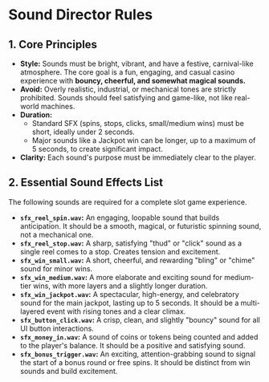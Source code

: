 # Sound Director Rules

## 1. Core Principles

*   **Style:** Sounds must be bright, vibrant, and have a festive, carnival-like atmosphere. The core goal is a fun, engaging, and casual casino experience with **bouncy, cheerful, and somewhat magical sounds.**
*   **Avoid:** Overly realistic, industrial, or mechanical tones are strictly prohibited. Sounds should feel satisfying and game-like, not like real-world machines.
*   **Duration:**
    *   Standard SFX (spins, stops, clicks, small/medium wins) must be short, ideally under 2 seconds.
    *   Major sounds like a Jackpot win can be longer, up to a maximum of 5 seconds, to create significant impact.
*   **Clarity:** Each sound's purpose must be immediately clear to the player.

## 2. Essential Sound Effects List

The following sounds are required for a complete slot game experience.

*   **`sfx_reel_spin.wav`:** An engaging, loopable sound that builds anticipation. It should be a smooth, magical, or futuristic spinning sound, not a mechanical one.
*   **`sfx_reel_stop.wav`:** A sharp, satisfying "thud" or "click" sound as a single reel comes to a stop. Creates tension and excitement.
*   **`sfx_win_small.wav`:** A short, cheerful, and rewarding "bling" or "chime" sound for minor wins.
*   **`sfx_win_medium.wav`:** A more elaborate and exciting sound for medium-tier wins, with more layers and a slightly longer duration.
*   **`sfx_win_jackpot.wav`:** A spectacular, high-energy, and celebratory sound for the main jackpot, lasting up to 5 seconds. It should be a multi-layered event with rising tones and a clear climax.
*   **`sfx_button_click.wav`:** A crisp, clean, and slightly "bouncy" sound for all UI button interactions.
*   **`sfx_money_in.wav`:** A sound of coins or tokens being counted and added to the player's balance. It should be a positive and satisfying sound.
*   **`sfx_bonus_trigger.wav`:** An exciting, attention-grabbing sound to signal the start of a bonus round or free spins. It should be distinct from win sounds and build excitement.
